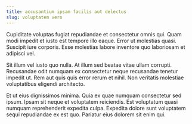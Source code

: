 ```yaml
---
title: accusantium ipsam facilis aut delectus
slug: voluptatem vero
---
```


Cupiditate voluptas fugiat repudiandae et consectetur omnis qui. Quam modi impedit et iusto est tempore illo eaque. Error ut molestias quasi. Suscipit iure corporis. Esse molestias labore inventore quo laboriosam et adipisci vel.

Sit illum vel iusto quo nulla. At illum sed beatae vitae ullam corrupti. Recusandae odit numquam ex consectetur neque recusandae tenetur impedit ut. Rem aut quis quis error rerum et nihil. Non veritatis molestiae voluptatibus eligendi architecto.

Et ut eius dignissimos minima. Quia ex quae numquam consectetur sed ipsum. Ipsam sit neque et voluptatem reiciendis. Est voluptatum quasi numquam reprehenderit expedita culpa. Expedita dolore sunt voluptatem sequi repudiandae ex est quo. Pariatur eius dolorem sit enim qui.

